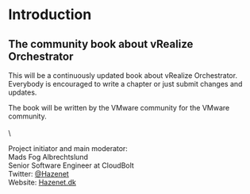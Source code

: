 # Introduction

## The community book about vRealize Orchestrator

This will be a continuously updated book about vRealize Orchestrator. Everybody is encouraged to write a chapter or just submit changes and updates.

The book will be written by the VMware community for the VMware community.\
\
\


Project initiator and main moderator:\
Mads Fog Albrechtslund\
Senior Software Engineer at CloudBolt\
Twitter: [@Hazenet](https://twitter.com/Hazenet)\
Website: [Hazenet.dk](https://hazenet.dk)
